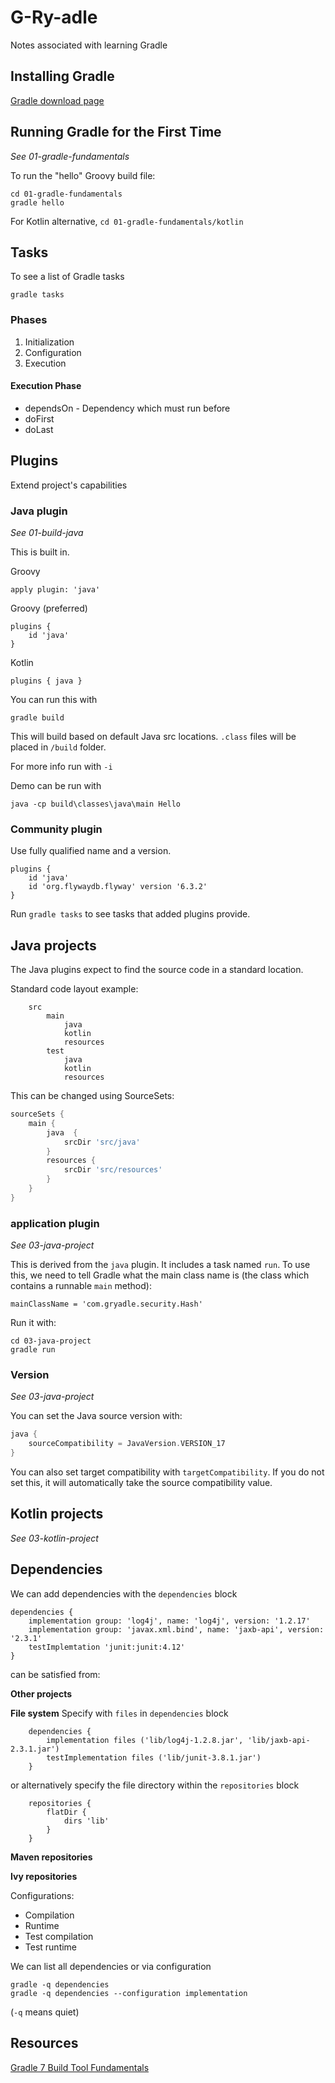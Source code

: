 # G-Ry-adle
Notes associated with learning Gradle



## Installing Gradle

[Gradle download page](https://gradle.org/releases/)

## Running Gradle for the First Time
_See 01-gradle-fundamentals_

To run the "hello" Groovy build file:

```
cd 01-gradle-fundamentals
gradle hello
```

For Kotlin alternative, `cd 01-gradle-fundamentals/kotlin`

## Tasks

To see a list of Gradle tasks
```
gradle tasks
```

### Phases

1. Initialization
2. Configuration
3. Execution

#### Execution Phase

- dependsOn - Dependency which must run before
- doFirst
- doLast

## Plugins

Extend project's capabilities

### Java plugin
_See 01-build-java_

This is built in.

Groovy
```
apply plugin: 'java'
```
Groovy (preferred)
```
plugins {
    id 'java'
}
```
Kotlin
```
plugins { java }
```

You can run this with
```
gradle build
```

This will build based on default Java src locations. `.class` files will be placed in `/build` folder.

For more info run with `-i`

Demo can be run with
```
java -cp build\classes\java\main Hello
```

### Community plugin

Use fully qualified name and a version.
```
plugins {
    id 'java'
    id 'org.flywaydb.flyway' version '6.3.2'
}
```
Run `gradle tasks` to see tasks that added plugins provide.

## Java projects

The Java plugins expect to find the source code in a standard location.

Standard code layout example:
```
    src
        main
            java
            kotlin
            resources
        test
            java
            kotlin
            resources
```
This can be changed using SourceSets:
```Groovy DSL
sourceSets {
    main {
        java  {
            srcDir 'src/java'
        }
        resources {
            srcDir 'src/resources'
        }
    }
}
```

### application plugin
_See 03-java-project_

This is derived from the `java` plugin. It includes a task named `run`. To use this, we need to tell Gradle what the main
class name is (the class which contains a runnable `main` method):

`mainClassName = 'com.gryadle.security.Hash'`

Run it with:
```
cd 03-java-project
gradle run
```

### Version
_See 03-java-project_

You can set the Java source version with:

```Groovy DSL
java {
    sourceCompatibility = JavaVersion.VERSION_17
}
```

You can also set target compatibility with `targetCompatibility`. If you do not set this, it will automatically take the source compatibility value.

## Kotlin projects
_See 03-kotlin-project_

## Dependencies

We can add dependencies with the `dependencies` block
```
dependencies {
    implementation group: 'log4j', name: 'log4j', version: '1.2.17'
    implementation group: 'javax.xml.bind', name: 'jaxb-api', version: '2.3.1'
    testImplemtation 'junit:junit:4.12'
}
```

can be satisfied from:

**Other projects**

**File system**
Specify with `files` in `dependencies` block
```
    dependencies {
        implementation files ('lib/log4j-1.2.8.jar', 'lib/jaxb-api-2.3.1.jar')
        testImplementation files ('lib/junit-3.8.1.jar')
    }
```
or alternatively specify the file directory within the `repositories` block
```
    repositories {
        flatDir {
            dirs 'lib'
        }
    }
```
**Maven repositories**

**Ivy repositories**

Configurations:
- Compilation
- Runtime
- Test compilation
- Test runtime

We can list all dependencies or via configuration
```
gradle -q dependencies
gradle -q dependencies --configuration implementation
```
(`-q` means quiet)

## Resources

[Gradle 7 Build Tool Fundamentals](https://app.pluralsight.com/library/courses/gradle-build-tool-fundamentals/table-of-contents)